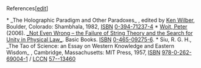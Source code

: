##
References[[edit](/w/index.php?title=The\_Tao\_of\_Physics&action=edit&section=7
"Edit section: References")]

 \* \_The Holographic Paradigm and Other Paradoxes\_ , edited by [Ken Wilber](/wiki/Ken\_Wilber "Ken Wilber"), Boulder, Colorado: Shambhala, 1982, [ISBN](/wiki/ISBN\_\(identifier\) "ISBN \(identifier\)") [0-394-71237-4](/wiki/Special:BookSources/0-394-71237-4 "Special:BookSources/0-394-71237-4")
 \* [Woit, Peter](/wiki/Peter\_Woit "Peter Woit") (2006). [\_Not Even Wrong – the Failure of String Theory and the Search for Unity in Physical Law\_](https://archive.org/details/notevenwrongfail00woit). Basic Books. [ISBN](/wiki/ISBN\_\(identifier\) "ISBN \(identifier\)") [0-465-09275-6](/wiki/Special:BookSources/0-465-09275-6 "Special:BookSources/0-465-09275-6").
 \* Siu, R. G. H., \_The Tao of Science: an Essay on Western Knowledge and Eastern Wisdom\_ , Cambridge, Massachusetts: MIT Press, 1957, [ISBN](/wiki/ISBN\_\(identifier\) "ISBN \(identifier\)") [978-0-262-69004-1](/wiki/Special:BookSources/978-0-262-69004-1 "Special:BookSources/978-0-262-69004-1") / [LCCN](/wiki/LCCN\_\(identifier\) "LCCN \(identifier\)") [57--13460](https://www.loc.gov/item/57-13460)

